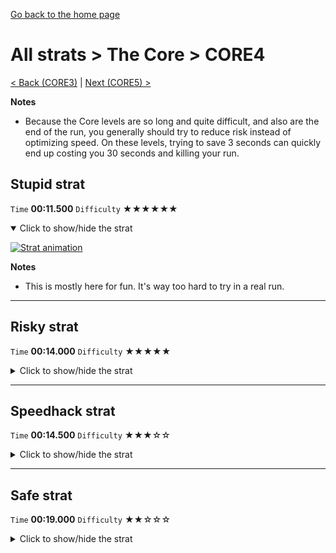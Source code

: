 [Go back to the home page](https://github.com/Doublevil/scbspeedrun)

# All strats > The Core > CORE4

[< Back (CORE3)](https://github.com/Doublevil/scbspeedrun/blob/main/levels/all_lvl/CORE/CORE3.md) | [Next (CORE5) >](https://github.com/Doublevil/scbspeedrun/blob/main/levels/all_lvl/CORE/CORE5.md)

**Notes**
- Because the Core levels are so long and quite difficult, and also are the end of the run, you generally should try to reduce risk instead of optimizing speed. On these levels, trying to save 3 seconds can quickly end up costing you 30 seconds and killing your run.

## Stupid strat

`Time` **00:11.500** `Difficulty` ★★★★★★
<details open>
  <summary>Click to show/hide the strat</summary>

  [![Strat animation](https://github.com/Doublevil/scbspeedrun/blob/main/media/levels/CORE/CORE4_StupidStrat.webp)](https://github.com/Doublevil/scbspeedrun/blob/main/media/levels/CORE/CORE4_StupidStrat.mp4?raw=true)

  **Notes**
  - This is mostly here for fun. It's way too hard to try in a real run.
</details>

---
## Risky strat

`Time` **00:14.000** `Difficulty` ★★★★★
<details>
  <summary>Click to show/hide the strat</summary>

  [![Strat animation](https://github.com/Doublevil/scbspeedrun/blob/main/media/levels/CORE/CORE4_RiskyStrat.webp)](https://github.com/Doublevil/scbspeedrun/blob/main/media/levels/CORE/CORE4_RiskyStrat.mp4?raw=true)

  **Notes**
  - The first section is very hard. It is possible to get consistent at it with training.
  - The voltage at the end is safe though, you could absolutely incorporate it into a safer strat.
</details>

---
## Speedhack strat

`Time` **00:14.500** `Difficulty` ★★★☆☆
<details>
  <summary>Click to show/hide the strat</summary>

  [![Strat animation](https://github.com/Doublevil/scbspeedrun/blob/main/media/levels/CORE/CORE4_S_NormalStrat.webp)](https://github.com/Doublevil/scbspeedrun/blob/main/media/levels/CORE/CORE4_S_NormalStrat.mp4?raw=true)
</details>

---
## Safe strat

`Time` **00:19.000** `Difficulty` ★★☆☆☆
<details>
  <summary>Click to show/hide the strat</summary>

  [![Strat animation](https://github.com/Doublevil/scbspeedrun/blob/main/media/levels/CORE/CORE4_SafeStrat.webp)](https://github.com/Doublevil/scbspeedrun/blob/main/media/levels/CORE/CORE4_SafeStrat.mp4?raw=true)
</details>
